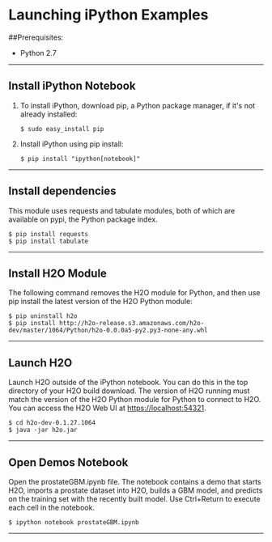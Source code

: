 Launching iPython Examples
=========================

##Prerequisites:

- Python 2.7

---

Install iPython Notebook
-------------------------

1. To install iPython, download pip, a Python package manager, if it's not already installed:

    `$ sudo easy_install pip`

2. Install iPython using pip install:

    `$ pip install "ipython[notebook]"`

---

Install dependencies
--------------------

This module uses requests and tabulate modules, both of which are available on pypi, the Python package index.

    $ pip install requests
    $ pip install tabulate
  
---

Install H2O Module
------------------

The following command removes the H2O module for Python, and then use pip install the latest version of the H2O Python module:

    $ pip uninstall h2o
    $ pip install http://h2o-release.s3.amazonaws.com/h2o-dev/master/1064/Python/h2o-0.0.0a5-py2.py3-none-any.whl

---


Launch H2O 
----------

Launch H2O outside of the iPython notebook. You can do this in the top directory of your H2O build download. The version of H2O running must match the version of the H2O Python module for Python to connect to H2O. 
You can access the H2O Web UI at [https://localhost:54321](https://localhost:54321).

    $ cd h2o-dev-0.1.27.1064
    $ java -jar h2o.jar

---

Open Demos Notebook
-------------------

Open the prostateGBM.ipynb file. The notebook contains a demo that starts H2O, imports a prostate dataset into H2O, builds a GBM model, and predicts on the training set with the recently built model. Use Ctrl+Return to execute each cell in the notebook.

    $ ipython notebook prostateGBM.ipynb

---
